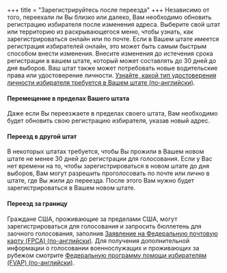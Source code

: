 +++
title = "Зарегистрируйтесь после переезда"
+++
Независимо от того, переехали ли Вы близко или далеко, Вам необходимо обновить регистрацию избирателя после изменения адреса. Выберите свой штат или территорию из раскрывающегося меню, чтобы узнать, как зарегистрироваться онлайн или по почте.  Если в Вашем штате имеется регистрация избирателей онлайн, это может быть самым быстрым способом внести изменения. Внесите изменения до истечения срока регистрации в вашем штате, который может составлять до 30 дней до дня выборов. Ваш штат также может потребовать новые водительские права или удостоверение личности. [Узнайте, какой тип удостоверения личности избирателя требуется в Вашем штате (по-английски)](https://www.ncsl.org/research/elections-and-campaigns/voter-id.aspx#Laws%20in%20Effect).

#### Перемещение в пределах Вашего штата

Даже если Вы переезжаете в пределах своего штата, Вам необходимо будет обновить свою регистрацию избирателя, указав новый адрес.

#### Переезд в другой штат

В некоторых штатах требуется, чтобы Вы прожили в Вашем новом штате не менее 30 дней до регистрации для голосования. Если у Вас нет времени на то, чтобы зарегистрироваться в новом штате до дня выборов, Вам могут разрешить проголосовать по почте или лично в штате, где Вы жили до переезда. После этого Вам нужно будет зарегистрироваться в Вашем новом штате.

#### Переезд за границу

Граждане США, проживающие за пределами США, могут зарегистрироваться для голосования и запросить бюллетень для заочного голосования, заполнив [Заявление на Федеральную почтовую карту (FPCA) (по-английски)](https://www.fvap.gov/eo/overview/materials/forms). Для получения дополнительной информации о голосовании военнослужащих и проживающих за рубежом смотрите [Федеральную программу помощи избирателям (FVAP) (по-английски)](https://www.fvap.gov/).
